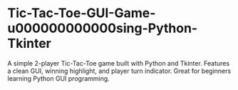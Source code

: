 # Tic-Tac-Toe-GUI-Game-u000000000000sing-Python-Tkinter
A simple 2-player Tic-Tac-Toe game built with Python and Tkinter. Features a clean GUI, winning highlight, and player turn indicator. Great for beginners learning Python GUI programming.
